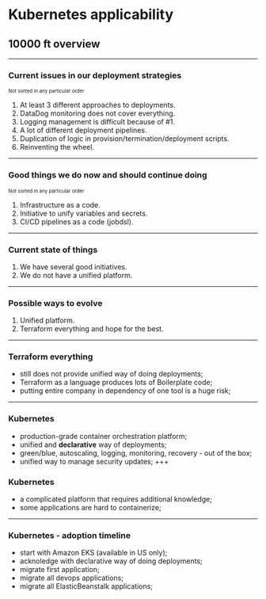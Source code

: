 # Kubernetes applicability

## 10000 ft overview
---
### Current issues in our deployment strategies

<span style="font-size:0.7em">Not sorted in any particular order</span>

1. At least 3 different approaches to deployments.
2. DataDog monitoring does not cover everything.
3. Logging management is difficult because of #1.
4. A lot of different deployment pipelines.
5. Duplication of logic in provision/termination/deployment scripts.
6. Reinventing the wheel.
---
### Good things we do now and should continue doing

<span style="font-size:0.7em">Not sorted in any particular order</span>

1. Infrastructure as a code.
2. Initiative to unify variables and secrets.
3. CI/CD pipelines as a code (jobdsl).
---
### Current state of things

1. We have several good initiatives.
2. We do not have a unified platform.
---
### Possible ways to evolve

1. Unified platform.
2. Terraform everything and hope for the best.
---
### Terraform everything

* still does not provide unified way of doing deployments;
* Terraform as a language produces lots of Boilerplate code;
* putting entire company in dependency of one tool is a huge risk;
---
### Kubernetes 

* production-grade container orchestration platform;
* unified and **declarative** way of deployments;
* green/blue, autoscaling, logging, monitoring, recovery - out of the box;
* unified way to manage security updates;
+++
### Kubernetes 

* a complicated platform that requires additional knowledge;
* some applications are hard to containerize;
---
### Kubernetes - adoption timeline

* start with Amazon EKS (available in US only);
* acknoledge with declarative way of doing deployments;
* migrate first application;
* migrate all devops applications;
* migrate all ElasticBeanstalk applications;

